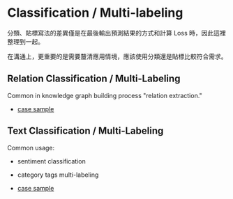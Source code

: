 # Classification / Multi-labeling

分類、貼標寫法的差異僅是在最後輸出預測結果的方式和計算 Loss 時，因此這裡整理到一起。

在溝通上，更重要的是需要釐清應用情境，應該使用分類還是貼標比較符合需求。

## Relation Classification / Multi-Labeling

Common in knowledge graph building process "relation extraction."

- [case sample](https://github.com/A-baoYang/NLP-techniques-chinese/tree/main/NLU/Classification/RelationClassification)


## Text Classification / Multi-Labeling

Common usage: 
- sentiment classification
- category tags multi-labeling

- [case sample](https://github.com/A-baoYang/NLP-techniques-chinese/tree/main/NLU/Classification/TextMultilabeling)